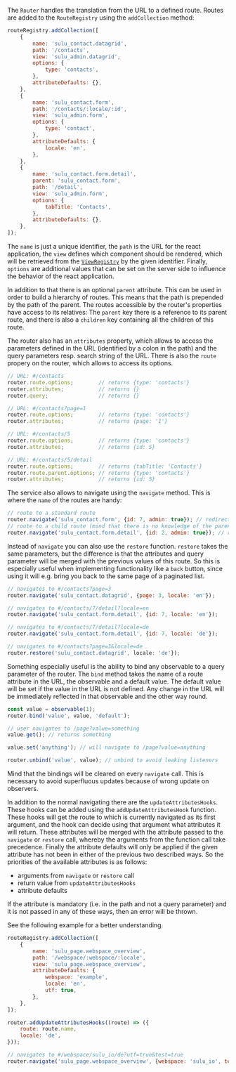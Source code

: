 The `Router` handles the translation from the URL to a defined route. Routes are added to the `RouteRegistry` using the
`addCollection` method:

```javascript static
routeRegistry.addCollection([
    {
        name: 'sulu_contact.datagrid',
        path: '/contacts',
        view: 'sulu_admin.datagrid',
        options: {
            type: 'contacts',
        },
        attributeDefaults: {},
    },
    {
        name: 'sulu_contact.form',
        path: '/contacts/:locale/:id',
        view: 'sulu_admin.form',
        options: {
            type: 'contact',
        },
        attributeDefaults: {
            locale: 'en',
        },
    },
    {
        name: 'sulu_contact.form.detail',
        parent: 'sulu_contact.form',
        path: '/detail',
        view: 'sulu_admin.form',
        options: {
            tabTitle: 'Contacts',
        },
        attributeDefaults: {},
    },
]);
```

The `name` is just a unique identifier, the `path` is the URL for the react application, the `view` defines which
component should be rendered, which will be retrieved from the [`ViewRegistry`](#viewrenderer) by the given identifier.
Finally, `options` are additional values that can be set on the server side to influence the behavior of the react
application.

In addition to that there is an optional `parent` attribute. This can be used in order to build a hierarchy of routes.
This means that the path is prepended by the path of the parent. The routes accessible by the router's properties have
access to its relatives: The `parent` key there is a reference to its parent route, and there is also a `children` key
containing all the children of this route.

The router also has an `attributes` property, which allows to access the parameters defined in the URL (identified by a
colon in the path) and the query parameters resp. search string of the URL. There is also the `route` propery on the
router, which allows to access its options.

```javascript static
// URL: #/contacts
router.route.options;        // returns {type: 'contacts'}
router.attributes;           // returns {}
router.query;                // returns {}

// URL: #/contacts?page=1
router.route.options;        // returns {type: 'contacts'}
router.attributes;           // returns {page: '1'}

// URL: #/contacts/5
router.route.options;        // returns {type: 'contacts'}
router.attributes;           // returns {id: 5}

// URL: #/contacts/5/detail
router.route.options;        // returns {tabTitle: 'Contacts'}
router.route.parent.options; // returns {type: 'contacts'}
router.attributes;           // returns {id: 5}
```

The service also allows to navigate using the `navigate` method. This is where the `name` of the routes are handy:

```javascript static
// route to a standard route
router.navigate('sulu_contact.form', {id: 7, admin: true}); // redirects to #/contacts/7?admin=true
// route to a child route (mind that there is no knowledge of the parent necessary)
router.navigate('sulu_contact.form.detail', {id: 2, admin: true}); // redirects to #/contacts/2/detail?admin=true
```

Instead of `navigate` you can also use the `restore` function. `restore` takes the same parameters, but the difference
is that the attributes and query parameter will be merged with the previous values of this route. So this is especially
useful when implementing functionality like a `back` button, since using it will e.g. bring you back to the same page
of a paginated list.

```javascript static
// navigates to #/contacts?page=3
router.navigate('sulu_contact.datagrid', {page: 3, locale: 'en'});

// navigates to #/contacts/7/detail?locale=en
router.navigate('sulu_contact.form.detail', {id: 7, locale: 'en'});

// navigates to #/contacts/7/detail?locale=de
router.navigate('sulu_contact.form.detail', {id: 7, locale: 'de'});

// navigates to #/contacts?page=3&locale=de
router.restore('sulu_contact.datagrid', locale: 'de'});
```

Something especially useful is the ability to bind any observable to a query parameter of the router. The `bind` method
takes the name of a route attribute in the URL, the observable and a default value. The default value will be set if
the value in the URL is not defined. Any change in the URL will be immediately reflected in that observable and the
other way round.

```javascript static
const value = observable(1);
router.bind('value', value, 'default');

// user navigates to /page?value=something
value.get(); // returns something

value.set('anything'); // will navigate to /page?value=anything

router.unbind('value', value); // unbind to avoid leaking listeners
```

Mind that the bindings will be cleared on every `navigate` call. This is necessary to avoid superfluous updates because
of wrong update on observers.

In addition to the normal navigating there are the `updateAttributesHooks`. These hooks can be added using the
`addUpdateAttributesHook` function. These hooks will get the route to which is currently navigated as its first
argument, and the hook can decide using that argument what attributes it will return. These attributes will be merged
with the attribute passed to the `navigate` or `restore` call, whereby the arguments from the function call take
precedence. Finally the attribute defaults will only be applied if the given attribute has not been in either of the
previous two described ways. So the priorities of the available attributes is as follows:

- arguments from `navigate` or `restore` call
- return value from `updateAttributesHooks`
- attribute defaults

If the attribute is mandatory (i.e. in the path and not a query parameter) and it is not passed in any of these ways,
then an error will be thrown.

See the following example for a better understanding.

```javascript static
routeRegistry.addCollection([
    {
        name: 'sulu_page.webspace_overview',
        path: '/webspace/:webspace/:locale',
        view: 'sulu_page.webspace_overview',
        attributeDefaults: {
            webspace: 'example',
            locale: 'en',
            utf: true,
        },
    },
]);

router.addUpdateAttributesHooks((route) => ({
    route: route.name,
    locale: 'de',
}));

// navigates to #/webspace/sulu_io/de?utf=true&test=true
router.navigate('sulu_page.webspace_overview', {webspace: 'sulu_io', test: true})
```
